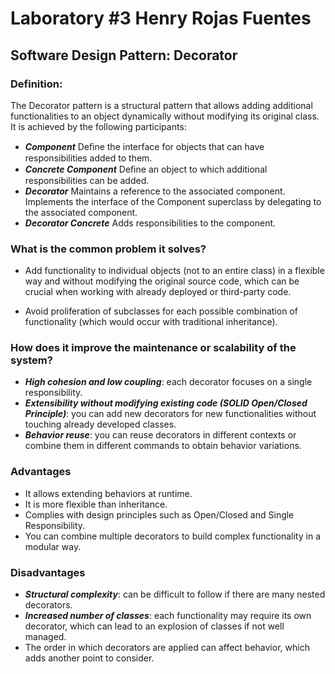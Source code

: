 # Laboratory #3 Henry Rojas Fuentes
## Software Design Pattern: Decorator

### Definition:

The Decorator pattern is a structural pattern that allows adding additional functionalities to an object dynamically without modifying its original class. It is achieved by the following participants:

- ***Component***
Deﬁne the interface for objects that can have responsibilities added to them.
- ***Concrete Component***
Deﬁne an object to which additional responsibilities can be added.
- ***Decorator***
Maintains a reference to the associated component. Implements the interface of the Component superclass by delegating to the associated component.
- ***Decorator Concrete***
Adds responsibilities to the component.
### What is the common problem it solves?

- Add functionality to individual objects (not to an entire class) in a flexible way and without modifying the original source code, which can be crucial when working with already deployed or third-party code.

- Avoid proliferation of subclasses for each possible combination of functionality (which would occur with traditional inheritance).

### How does it improve the maintenance or scalability of the system?
- ***High cohesion and low coupling***: each decorator focuses on a single responsibility.
- ***Extensibility without modifying existing code (SOLID Open/Closed Principle)***: you can add new decorators for new functionalities without touching already developed classes.
- ***Behavior reuse***: you can reuse decorators in different contexts or combine them in different commands to obtain behavior variations.

### Advantages

- It allows extending behaviors at runtime.
- It is more flexible than inheritance.
- Complies with design principles such as Open/Closed and Single Responsibility.
- You can combine multiple decorators to build complex functionality in a modular way.

### Disadvantages

- ***Structural complexity***: can be difficult to follow if there are many nested decorators.
- ***Increased number of classes***: each functionality may require its own decorator, which can lead to an explosion of classes if not well managed.
- The order in which decorators are applied can affect behavior, which adds another point to consider.